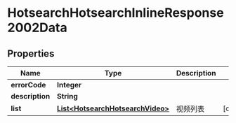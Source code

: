 # HotsearchHotsearchInlineResponse2002Data

## Properties
Name | Type | Description | Notes
------------ | ------------- | ------------- | -------------
**errorCode** | **Integer** |  | 
**description** | **String** |  | 
**list** | [**List&lt;HotsearchHotsearchVideo&gt;**](HotsearchHotsearchVideo.md) | 视频列表 |  [optional]
